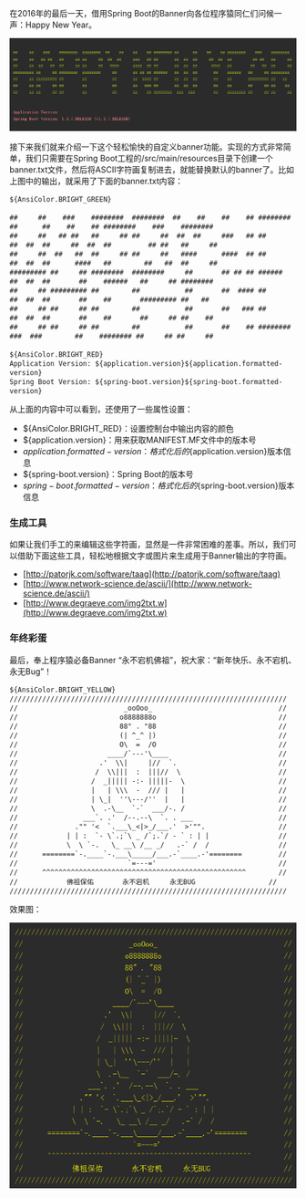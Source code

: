 在2016年的最后一天，借用Spring Boot的Banner向各位程序猿同仁们问候一声：Happy New Year。

![Happy New Year](imgs/banner-happy-new-year.png)

接下来我们就来介绍一下这个轻松愉快的自定义banner功能。实现的方式非常简单，我们只需要在Spring Boot工程的/src/main/resources目录下创建一个banner.txt文件，然后将ASCII字符画复制进去，就能替换默认的banner了。比如上图中的输出，就采用了下面的banner.txt内容：

```
${AnsiColor.BRIGHT_GREEN}

##     ##    ###    ########  ########  ##    ##    ##    ## ######## ##      ##    ##    ## ########    ###    ########
##     ##   ## ##   ##     ## ##     ##  ##  ##     ###   ## ##       ##  ##  ##     ##  ##  ##         ## ##   ##     ##
##     ##  ##   ##  ##     ## ##     ##   ####      ####  ## ##       ##  ##  ##      ####   ##        ##   ##  ##     ##
######### ##     ## ########  ########     ##       ## ## ## ######   ##  ##  ##       ##    ######   ##     ## ########
##     ## ######### ##        ##           ##       ##  #### ##       ##  ##  ##       ##    ##       ######### ##   ##
##     ## ##     ## ##        ##           ##       ##   ### ##       ##  ##  ##       ##    ##       ##     ## ##    ##
##     ## ##     ## ##        ##           ##       ##    ## ########  ###  ###        ##    ######## ##     ## ##     ##

${AnsiColor.BRIGHT_RED}
Application Version: ${application.version}${application.formatted-version}
Spring Boot Version: ${spring-boot.version}${spring-boot.formatted-version}

```
从上面的内容中可以看到，还使用了一些属性设置：

* ${AnsiColor.BRIGHT_RED}：设置控制台中输出内容的颜色
* ${application.version}：用来获取MANIFEST.MF文件中的版本号
* ${application.formatted-version}：格式化后的${application.version}版本信息
* ${spring-boot.version}：Spring Boot的版本号
* ${spring-boot.formatted-version}：格式化后的${spring-boot.version}版本信息

### 生成工具

如果让我们手工的来编辑这些字符画，显然是一件非常困难的差事。所以，我们可以借助下面这些工具，轻松地根据文字或图片来生成用于Banner输出的字符画。

* [http://patorjk.com/software/taag](http://patorjk.com/software/taag)
* [http://www.network-science.de/ascii/](http://www.network-science.de/ascii/)
* [http://www.degraeve.com/img2txt.w](http://www.degraeve.com/img2txt.w)

### 年终彩蛋

最后，奉上程序猿必备Banner “永不宕机佛祖”，祝大家：“新年快乐、永不宕机、永无Bug”！

```
${AnsiColor.BRIGHT_YELLOW}
////////////////////////////////////////////////////////////////////
//                          _ooOoo_                               //
//                         o8888888o                              //
//                         88" . "88                              //
//                         (| ^_^ |)                              //
//                         O\  =  /O                              //
//                      ____/`---'\____                           //
//                    .'  \\|     |//  `.                         //
//                   /  \\|||  :  |||//  \                        //
//                  /  _||||| -:- |||||-  \                       //
//                  |   | \\\  -  /// |   |                       //
//                  | \_|  ''\---/''  |   |                       //
//                  \  .-\__  `-`  ___/-. /                       //
//                ___`. .'  /--.--\  `. . ___                     //
//              ."" '<  `.___\_<|>_/___.'  >'"".                  //
//            | | :  `- \`.;`\ _ /`;.`/ - ` : | |                 //
//            \  \ `-.   \_ __\ /__ _/   .-` /  /                 //
//      ========`-.____`-.___\_____/___.-`____.-'========         //
//                           `=---='                              //
//      ^^^^^^^^^^^^^^^^^^^^^^^^^^^^^^^^^^^^^^^^^^^^^^^^^^        //
//            佛祖保佑       永不宕机     永无BUG                  //
////////////////////////////////////////////////////////////////////

```
效果图：

![Ansic banner](imgs/banner-1.png)